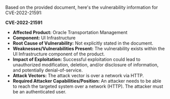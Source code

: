 Based on the provided document, here's the vulnerability information for CVE-2022-21591:

**CVE-2022-21591**
* **Affected Product:** Oracle Transportation Management
* **Component:** UI Infrastructure
* **Root Cause of Vulnerability:** Not explicitly stated in the document.
* **Weaknesses/Vulnerabilities Present:** The vulnerability exists within the UI Infrastructure component of the product.
* **Impact of Exploitation:** Successful exploitation could lead to unauthorized modification, deletion, and/or disclosure of information, and potentially denial-of-service.
* **Attack Vectors:** The attack vector is over a network via HTTP.
* **Required Attacker Capabilities/Position:** An attacker needs to be able to reach the targeted system over a network (HTTP). The attacker must be an authenticated user.